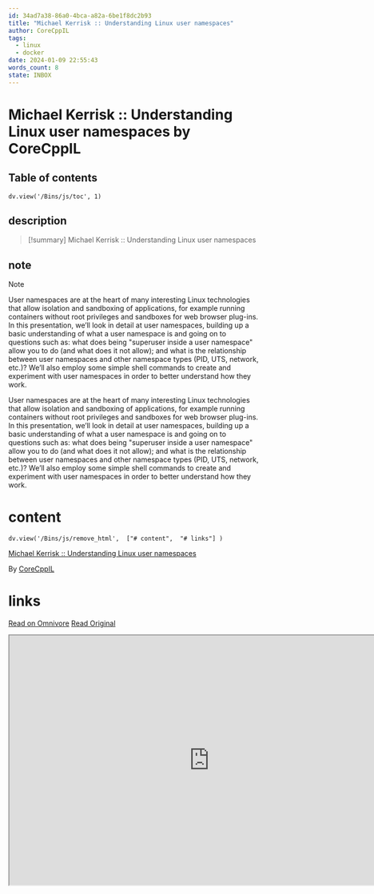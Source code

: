 ```yaml
---
id: 34ad7a38-86a0-4bca-a82a-6be1f8dc2b93
title: "Michael Kerrisk :: Understanding Linux user namespaces"
author: CoreCppIL
tags:
  - linux
  - docker
date: 2024-01-09 22:55:43
words_count: 8
state: INBOX
---
```


# Michael Kerrisk :: Understanding Linux user namespaces by CoreCppIL
## Table of contents
```dataviewjs 
dv.view('/Bins/js/toc', 1) 
```


## description
>[!summary] 
> Michael Kerrisk :: Understanding Linux user namespaces

## note
>[!note] 
>   
User namespaces are at the heart of many interesting Linux technologies that allow isolation and sandboxing of applications, for example running containers without root privileges and sandboxes for web browser plug-ins. In this presentation, we’ll look in detail at user namespaces, building up a basic understanding of what a user namespace is and going on to questions such as: what does being "superuser inside a user namespace" allow you to do (and what does it not allow); and what is the relationship between user namespaces and other namespace types (PID, UTS, network, etc.)? We’ll also employ some simple shell commands to create and experiment with user namespaces in order to better understand how they work.



User namespaces are at the heart of many interesting Linux technologies that allow isolation and sandboxing of applications, for example running containers without root privileges and sandboxes for web browser plug-ins. In this presentation, we’ll look in detail at user namespaces, building up a basic understanding of what a user namespace is and going on to questions such as: what does being "superuser inside a user namespace" allow you to do (and what does it not allow); and what is the relationship between user namespaces and other namespace types (PID, UTS, network, etc.)? We’ll also employ some simple shell commands to create and experiment with user namespaces in order to better understand how they work.


# content
```dataviewjs 
dv.view('/Bins/js/remove_html',  ["# content",  "# links"] ) 
```
[Michael Kerrisk :: Understanding Linux user namespaces](https://www.youtube.com/watch?v=XgThPoL9mPE)

By [CoreCppIL](https://www.youtube.com/@corecpp)



# links
[Read on Omnivore](https://omnivore.app/me/https-www-youtube-com-watch-v-xg-th-po-l-9-m-pe-18cebea37f2)
[Read Original](https://www.youtube.com/watch?v=XgThPoL9mPE)

<iframe src="https://www.youtube.com/watch?v=XgThPoL9mPE"  width="800" height="500"></iframe>
